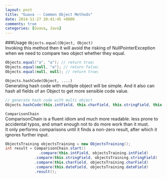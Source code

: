 ```yaml
---
layout: post
title: "Guava -- Common Object Methods"
date: 2014-11-27 20:41:45 +0800
comments: true
categories: [Guava, Java]	
---
```


###Usage
`Objects.equal(Object, Object)`   
Invoking this method then it will avoid the risking of NullPointerException when we need to compare two object whether they equal.
``` java
Objects.equal("a", "a"); // return true;
Objects.equal(null, "a"); // return false;
Objects.equal(null, null); // return true;
```
<!--more-->
`Objects.hashCode(Object, ....)`   
Generating hash code with multiple object will be simple. And it also can hash all fields of an Object to get more sensible code value.   
``` java
// generate hash code with multi object
Objects.hashCode(this.intField, this.charField, this.stringField, this.dateField); 
```

`ComparisonChain`   
ComparisonChain is a fluent idiom and much more readable. less prone to accidental typos, and smart enough not to do more work than it must.   
It only performs comparisons until it finds a non-zero result, after which it ignores further input.
``` java
ObjectsTraining objectsTraining = new ObjectsTraining();
int result = ComparisonChain.start()
			   .compare(this.intField, objectsTraining.intField)
             .compare(this.stringField, objectsTraining.stringField)
             .compare(this.charField, objectsTraining.charField)
             .compare(this.dateField, objectsTraining.dateField)
             .result();
```

